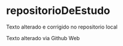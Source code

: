 # repositorioDeEstudo

Texto alterado e corrigido no repositorio local


Texto alterado via Github Web

